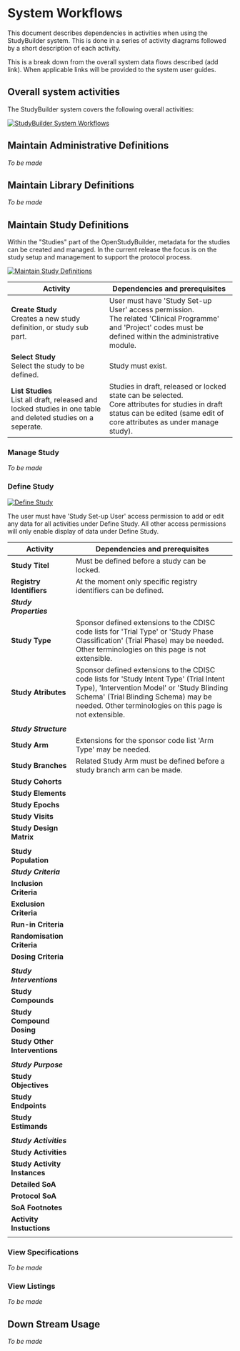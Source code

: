 # System Workflows

This document describes dependencies in activities when using the StudyBuilder system. This is done in a series of activity diagrams followed by a short description of each activity.

This is a break down from the overall system data flows described (add link). When applicable links will be provided to the system user guides.

## Overall system activities

The StudyBuilder system covers the following overall activities:

[![StudyBuilder System Workflows](~@source/images/documentation/0-studybuilder-system-workflows.svg)](../../images/documentation/0-studybuilder-system-workflows.svg)


## Maintain Administrative Definitions

*To be made*

## Maintain Library Definitions

*To be made*

## Maintain Study Definitions

Within the "Studies" part of the OpenStudyBuilder, metadata for the studies can be created and managed. In the current release the focus is on the study setup and management to support the protocol process.

[![Maintain Study Definitions](~@source/images/documentation/1-maintain-study-definition.svg)](../../images/documentation/1-maintain-study-definition.svg)

| Activity     | Dependencies and prerequisites |
| ------------ | -------------------------------|
| **Create Study** <br> Creates a new study definition, or study sub part. | User must have 'Study Set-up User' access permission. <br> The related 'Clinical Programme' and 'Project' codes must be defined within the administrative module. |
| **Select Study** <br> Select the study to be defined. | Study must exist. |
| **List Studies** <br> List all draft, released and locked studies in one table and deleted studies on a seperate. | Studies in draft, released or locked state can be selected. <br> Core attributes for studies in draft status can be edited (same edit of core attributes as under manage study). |

### Manage Study

*To be made*

### Define Study

[![Define Study](~@source/images/documentation/4-define-study.svg)](../../images/documentation/4-define-study.svg)

The user must have 'Study Set-up User' access permission to add or edit any data for all activities under Define Study. All other access permissions will only enable display of data under Define Study.

| Activity     | Dependencies and prerequisites |
| ------------ | -------------------------------|
| **Study Titel** | Must be defined before a study can be locked. |
| **Registry Identifiers** | At the moment only specific registry identifiers can be defined. |
| ***Study Properties*** |
| **Study Type** | Sponsor defined extensions to the CDISC code lists for 'Trial Type' or 'Study Phase Classification' (Trial Phase) may be needed. Other terminologies on this page is not extensible. |
| **Study Atributes** | Sponsor defined extensions to the CDISC code lists for 'Study Intent Type' (Trial Intent Type), 'Intervention Model' or 'Study Blinding Schema' (Trial Blinding Schema) may be needed. Other terminologies on this page is not extensible. |
|  |
| ***Study Structure*** |
| **Study Arm** | Extensions for the sponsor code list 'Arm Type' may be needed. |
| **Study Branches** | Related Study Arm must be defined before a study branch arm can be made. |
| **Study Cohorts** |  |
| **Study Elements** |  |
| **Study Epochs** |  |
| **Study Visits** |  |
| **Study Design Matrix** |  |
|  |
| **Study Population** |  |
| ***Study Criteria*** |
| **Inclusion Criteria** |  |
| **Exclusion Criteria** |  |
| **Run-in Criteria** |  |
| **Randomisation Criteria** |  |
| **Dosing Criteria** |  |
|  |
| ***Study Interventions*** |  |
| **Study Compounds** |  |
| **Study Compound Dosing** |  |
| **Study Other Interventions** |  |
|  |
| ***Study Purpose*** |  |
| **Study Objectives** |  |
| **Study Endpoints** |  |
| **Study Estimands** |  |
|  |
| ***Study Activities*** |  |
| **Study Activities** |  |
| **Study Activity Instances** |  |
| **Detailed SoA** |  |
| **Protocol SoA** |  |
| **SoA Footnotes** |  |
| **Activity Instuctions** |  |
|  |


### View Specifications

*To be made*


### View Listings

*To be made*


## Down Stream Usage

*To be made*